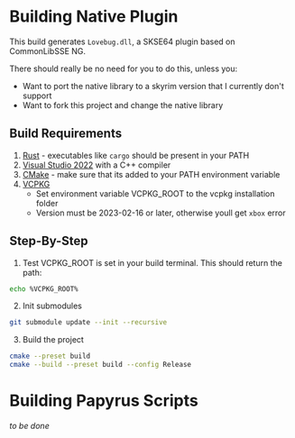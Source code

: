 # Building Native Plugin

This build generates `Lovebug.dll`, a SKSE64 plugin based on CommonLibSSE NG.

There should really be no need for you to do this, unless you:

- Want to port the native library to a skyrim version that I currently don't support
- Want to fork this project and change the native library

## Build Requirements

 1. [Rust](https://www.rust-lang.org/tools/install) - executables like `cargo` should be present in your PATH
 2. [Visual Studio 2022](https://visualstudio.microsoft.com/de/) with a C++ compiler
 3. [CMake](https://cmake.org/download/) - make sure that its added to your PATH environment variable
 4. [VCPKG](https://github.com/microsoft/vcpkg) 
    - Set environment variable VCPKG_ROOT to the vcpkg installation folder
    - Version must be 2023-02-16 or later, otherwise youll get `xbox` error

## Step-By-Step

1. Test VCPKG_ROOT is set in your build terminal. This should return the path:

```sh
echo %VCPKG_ROOT%
```

2. Init submodules

```sh
git submodule update --init --recursive
```

3. Build the project

```sh
cmake --preset build
cmake --build --preset build --config Release
```

# Building Papyrus Scripts 

*to be done*
